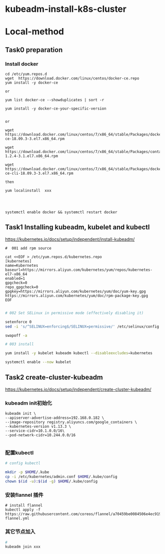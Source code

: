 # kubeadm-install-k8s-cluster


#  Local-method


## Task0 preparation

### Install docker

```
cd /etc/yum.repos.d
wget  https://download.docker.com/linux/centos/docker-ce.repo
yum install -y docker-ce

or

yum list docker-ce --showduplicates | sort -r

yum install -y docker-ce-your-specific-version 


or
  
wget https://download.docker.com/linux/centos/7/x86_64/stable/Packages/docker-ce-18.09.3-3.el7.x86_64.rpm

wget https://download.docker.com/linux/centos/7/x86_64/stable/Packages/containerd.io-1.2.4-3.1.el7.x86_64.rpm

wget https://download.docker.com/linux/centos/7/x86_64/stable/Packages/docker-ce-cli-18.09.3-3.el7.x86_64.rpm

then 

yum localinstall  xxx




```

```
systemctl enable docker && systemctl restart docker 
```



## Task1 Installing kubeadm, kubelet and kubectl
https://kubernetes.io/docs/setup/independent/install-kubeadm/  


```
#  001 add rpm source

cat <<EOF > /etc/yum.repos.d/kubernetes.repo
[kubernetes]
name=Kubernetes
baseurl=https://mirrors.aliyun.com/kubernetes/yum/repos/kubernetes-el7-x86_64
enabled=1
gpgcheck=0
repo_gpgcheck=0
gpgkey=https://mirrors.aliyun.com/kubernetes/yum/doc/yum-key.gpg https://mirrors.aliyun.com/kubernetes/yum/doc/rpm-package-key.gpg
EOF


```

```bash
# 002 Set SELinux in permissive mode (effectively disabling it)

setenforce 0
sed -i 's/^SELINUX=enforcing$/SELINUX=permissive/' /etc/selinux/config

swapoff -a

```

```bash
# 003 install 

yum install -y kubelet kubeadm kubectl --disableexcludes=kubernetes

systemctl enable --now kubelet

```


## Task2 create-cluster-kubeadm
https://kubernetes.io/docs/setup/independent/create-cluster-kubeadm/




### kubeadm init初始化

```
kubeadm init \
--apiserver-advertise-address=192.168.0.182 \
--image-repository registry.aliyuncs.com/google_containers \
--kubernetes-version v1.13.3 \
--service-cidr=10.1.0.0/16\
--pod-network-cidr=10.244.0.0/16


```
### 配置kubectl
```bash
# config kubectl 

mkdir -p $HOME/.kube
cp -i /etc/kubernetes/admin.conf $HOME/.kube/config
chown $(id -u):$(id -g) $HOME/.kube/config


```
### 安装flannel 插件
```shell
# install flannel 
kubectl apply -f https://raw.githubusercontent.com/coreos/flannel/a70459be0084506e4ec919aa1c114638878db11b/Documentation/kube-flannel.yml
```
### 其它节点加入
```bash
# 
kubeadm join xxx
```



